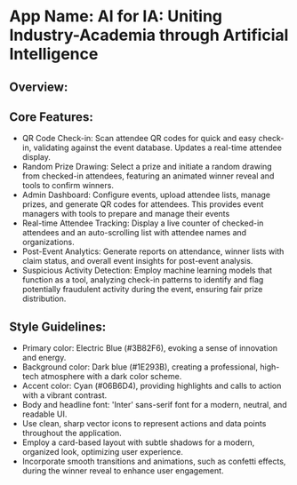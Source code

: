 # **App Name**: AI for IA: Uniting Industry-Academia through Artificial Intelligence

## Overview:

## Core Features:

- QR Code Check-in: Scan attendee QR codes for quick and easy check-in, validating against the event database. Updates a real-time attendee display.
- Random Prize Drawing: Select a prize and initiate a random drawing from checked-in attendees, featuring an animated winner reveal and tools to confirm winners.
- Admin Dashboard: Configure events, upload attendee lists, manage prizes, and generate QR codes for attendees. This provides event managers with tools to prepare and manage their events
- Real-time Attendee Tracking: Display a live counter of checked-in attendees and an auto-scrolling list with attendee names and organizations.
- Post-Event Analytics: Generate reports on attendance, winner lists with claim status, and overall event insights for post-event analysis.
- Suspicious Activity Detection: Employ machine learning models that function as a tool, analyzing check-in patterns to identify and flag potentially fraudulent activity during the event, ensuring fair prize distribution.

## Style Guidelines:

- Primary color: Electric Blue (#3B82F6), evoking a sense of innovation and energy.
- Background color: Dark blue (#1E293B), creating a professional, high-tech atmosphere with a dark color scheme.
- Accent color: Cyan (#06B6D4), providing highlights and calls to action with a vibrant contrast.
- Body and headline font: 'Inter' sans-serif font for a modern, neutral, and readable UI.
- Use clean, sharp vector icons to represent actions and data points throughout the application.
- Employ a card-based layout with subtle shadows for a modern, organized look, optimizing user experience.
- Incorporate smooth transitions and animations, such as confetti effects, during the winner reveal to enhance user engagement.
